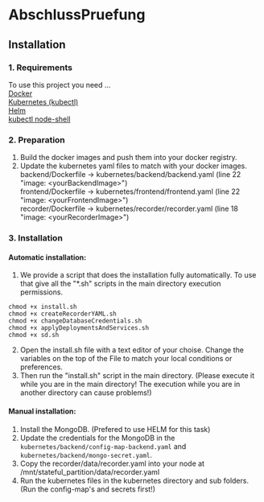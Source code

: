 # AbschlussPruefung

## Installation

### 1. Requirements

To use this project you need ...  
[Docker](https://www.docker.com/)  
[Kubernetes (kubectl)](https://kubernetes.io/de/)  
[Helm](https://helm.sh/)  
[kubectl node-shell](https://github.com/kvaps/kubectl-node-shell)

### 2. Preparation

1. Build the docker images and push them into your docker registry.
2. Update the kubernetes yaml files to match with your docker images.  
backend/Dockerfile -> kubernetes/backend/backend.yaml (line 22 "image: \<yourBackendImage\>")  
frontend/Dockerfile -> kubernetes/frontend/frontend.yaml (line 22 "image: \<yourFrontendImage\>")  
recorder/Dockerfile -> kubernetes/recorder/recorder.yaml (line 18 "image: \<yourRecorderImage\>")  



### 3. Installation

#### Automatic installation:

1. We provide a script that does the installation fully automatically. To use that give all the "*.sh" scripts in the main directory execution permissions.  
```
chmod +x install.sh
chmod +x createRecorderYAML.sh
chmod +x changeDatabaseCredentials.sh
chmod +x applyDeploymentsAndServices.sh
chmod +x sd.sh
```
2. Open the install.sh file with a text editor of your choise. Change the variables on the top of the File to match your local conditions or preferences.
3. Then run the "install.sh" script in the main directory. (Please execute it while you are in the main directory! The execution while you are in another directory can cause problems!)

#### Manual installation:

1. Install the MongoDB. (Prefered to use HELM for this task)
2. Update the credentials for the MongoDB in the `kubernetes/backend/config-map-backend.yaml` and  
`kubernetes/backend/mongo-secret.yaml`.
3. Copy the recorder/data/recorder.yaml into your node at /mnt/stateful_partition/data/recorder.yaml
4. Run the kubernetes files in the kubernetes directory and sub folders. (Run the config-map's and secrets first!)
